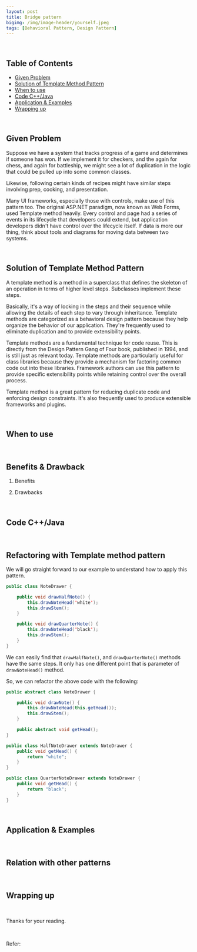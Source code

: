 ```yaml
---
layout: post
title: Bridge pattern
bigimg: /img/image-header/yourself.jpeg
tags: [Behavioral Pattern, Design Pattern]
---
```





<br>

## Table of Contents
- [Given Problem](#given-problem)
- [Solution of Template Method Pattern](#solution-of-template-method-pattern)
- [When to use](#when-to-use)
- [Code C++/Java](#code-C++/Java)
- [Application & Examples](#application-&-examples)
- [Wrapping up](#wrapping-up)

<br>

## Given Problem

Suppose we have a system that tracks progress of a game and determines if someone has won. If we implement it for checkers, and the again for chess, and again for battleship, we might see a lot of duplication in the logic that could be pulled up into some common classes.

Likewise, following certain kinds of recipes might have similar steps involving prep, cooking, and presentation.

Many UI frameworks, especially those with controls, make use of this pattern too.
The original ASP.NET paradigm, now known as Web Forms, used Template method heavily. Every control and page had a series of events in its lifecycle that developers could extend, but application developers didn't have control over the lifecycle itself. If data is more our thing, think about tools and diagrams for moving data between two systems.

<br>

## Solution of Template Method Pattern

A template method is a method in a superclass that defines the skeleton of an operation in terms of higher level steps. Subclasses implement these steps.

Basically, it's a way of locking in the steps and their sequence while allowing the details of each step to vary through inheritance. Template methods are categorized as a behavioral design pattern because they help organize the behavior of our application. They're frequently used to eliminate duplication and to provide extensibility points.

Template methods are a fundamental technique for code reuse. This is directly from the Design Pattern Gang of Four book, published in 1994, and is still just as relevant today. Template methods are particularly useful for class libraries because they provide a mechanism for factoring common code out into these libraries. Framework authors can use this pattern to provide specific extensibility points while retaining control over the overall process.

Template method is a great pattern for reducing duplicate code and enforcing design constraints. It's also frequently used to produce extensible frameworks and plugins.




<br>

## When to use





<br>

## Benefits & Drawback
1. Benefits

    

2. Drawbacks


<br>

## Code C++/Java




<br>

## Refactoring with Template method pattern

We will go straight forward to our example to understand how to apply this pattern.

```java
public class NoteDrawer {

    public void drawHalfNote() {
        this.drawNoteHead('white');
        this.drawStem();
    }

    public void drawQuarterNote() {
        this.drawNoteHead('black');
        this.drawStem();
    }
}
```

We can easily find that ```drawHalfNote()```, and ```drawQuarterNote()``` methods have the same steps. It only has one different point that is parameter of ```drawNoteHead()``` method.

So, we can refactor the above code with the following:

```java
public abstract class NoteDrawer {

    public void drawNote() {
        this.drawNoteHead(this.getHead());
        this.drawStem();
    }

    public abstract void getHead();
}

public class HalfNoteDrawer extends NoteDrawer {
    public void getHead() {
        return "white";
    }
}

public class QuarterNoteDrawer extends NoteDrawer {
    public void getHead() {
        return "black";
    }
}
```


<br>

## Application & Examples





<br>

## Relation with other patterns



<br>

## Wrapping up




<br>

Thanks for your reading.

<br>

Refer:

